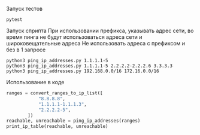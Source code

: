 Запуск тестов
``` shell
pytest
```
Запуск сприпта 
При использовании префикса, указывать адрес сети, 
во время пинга не будут использоваться адреса сети и широковещательные адреса
Не использовать адреса с префиксом и без в 1 запросе
```shell 
python3 ping_ip_addresses.py 1.1.1.1-5 
python3 ping_ip_addresses.py 1.1.1.1-5 2.2.2.2-2.2.2.6 3.3.3.3
python3 ping_ip_addresses.py 192.168.0.0/16 172.16.0.0/16
```

Использование в коде
```python
ranges = convert_ranges_to_ip_list([
            "8.8.8.8",
            "1.1.1.1-1.1.1.3",
            "2.2.2.2-5",
        ])
reachable, unreachable = ping_ip_addresses(ranges)
print_ip_table(reachable, unreachable)
```